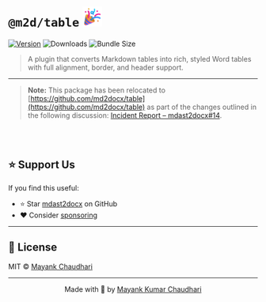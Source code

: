 # `@m2d/table` <img src="https://raw.githubusercontent.com/mayank1513/mayank1513/main/popper.png" height="40"/>

[![Version](https://img.shields.io/npm/v/@m2d/table?color=green)](https://www.npmjs.com/package/@m2d/table) ![Downloads](https://img.shields.io/npm/d18m/@m2d/table) ![Bundle Size](https://img.shields.io/bundlephobia/minzip/@m2d/table)

> A plugin that converts Markdown tables into rich, styled Word tables with full alignment, border, and header support.

---

> **Note:** This package has been relocated to [https://github.com/md2docx/table](https://github.com/md2docx/table) as part of the changes outlined in the following discussion: [Incident Report – mdast2docx#14](https://github.com/md2docx/mdast2docx/discussions/14).

<br>
<br>

## ⭐ Support Us

If you find this useful:

- ⭐ Star [mdast2docx](https://github.com/md2docx/mdast2docx) on GitHub
- ❤️ Consider [sponsoring](https://github.com/sponsors/mayank1513)

---

## 🧾 License

MIT © [Mayank Chaudhari](https://github.com/mayankchaudhari)

---

<p align="center">Made with 💖 by <a href="https://mayank-chaudhari.vercel.app" target="_blank">Mayank Kumar Chaudhari</a></p>

